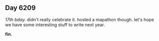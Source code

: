 ## Day 6209

_17th bday._ didn't really celebrate it. hosted a mapathon though. let's hope we have some interesting stuff to write next year.

**fin.**

